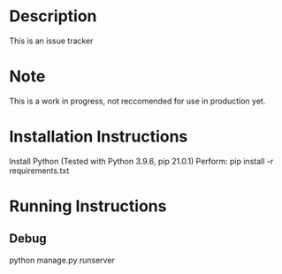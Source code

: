 # Description
This is an issue tracker

# Note
This is a work in progress, not reccomended for use in production yet.

# Installation Instructions
Install Python (Tested with Python 3.9.6, pip 21.0.1)
Perform: pip install -r requirements.txt

# Running Instructions
## Debug
python manage.py runserver
